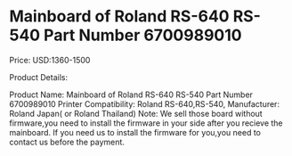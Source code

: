 # Mainboard of Roland RS-640 RS-540 Part Number 6700989010

Price: USD:1360-1500

Product Details:

Product Name:
Mainboard of Roland RS-640 RS-540 Part Number 6700989010
Printer Compatibility:
Roland RS-640,RS-540,
Manufacturer:
Roland Japan( or Roland Thailand)
Note:
We sell those board without firmware,you need to install the firmware in your side after you recieve the mainboard.
If you need us to install the firmware for you,you need to contact us before the payment.
